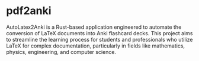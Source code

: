 # pdf2anki
AutoLatex2Anki is a Rust-based application engineered to automate the conversion of LaTeX documents into Anki flashcard decks. This project aims to streamline the learning process for students and professionals who utilize LaTeX for complex documentation, particularly in fields like mathematics, physics, engineering, and computer science.
